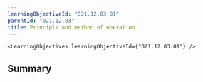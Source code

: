 ```yaml
---
learningObjectiveId: "021.12.03.01"
parentId: "021.12.03"
title: Principle and method of operation
---
```


```tsx eval
<LearningObjectives learningObjectiveId={"021.12.03.01"} />
```

## Summary
